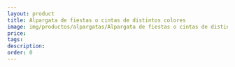 ```yaml
---
layout: product
title: Alpargata de fiestas o cintas de distintos colores
image: img/productos/alpargatas/Alpargata de fiestas o cintas de distintos colores.jpeg
price: 
tags: 
description: 
order: 0
---
```

